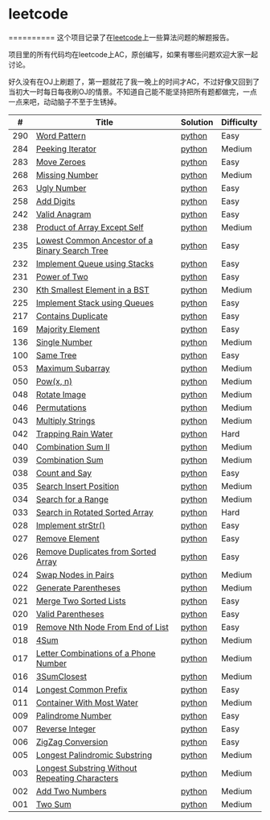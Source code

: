 # leetcode
==========
这个项目记录了在[leetcode](https://oj.leetcode.com)上一些算法问题的解题报告。

项目里的所有代码均在leetcode上AC，原创编写，如果有哪些问题欢迎大家一起讨论。

好久没有在OJ上刷题了，第一题就花了我一晚上的时间才AC，不过好像又回到了当初大一时每日每夜刷OJ的情景。不知道自己能不能坚持把所有题都做完，一点一点来吧，动动脑子不至于生锈掉。

| # | Title | Solution | Difficulty |
|---| ----- | -------- | ---------- |
|290|[Word Pattern](https://leetcode.com/problems/word-pattern/)|[python](./algorithms/WordPattern/WordPattern.md)|Easy|
|284|[Peeking Iterator](https://leetcode.com/problems/peeking-iterator/)|[python](./algorithms/PeekingIterator/PeekingIterator.md)|Medium|
|283|[Move Zeroes](https://leetcode.com/problems/move-zeroes/)|[python](./algorithms/MoveZeroes/MoveZeroes.md)|Easy|
|268|[Missing Number](https://leetcode.com/problems/missing-number/)|[python](./algorithms/MissingNumber/MissingNumber.md)|Medium|
|263|[Ugly Number](https://leetcode.com/problems/ugly-number/)|[python](./algorithms/UglyNumber/UglyNumber.md)|Easy|
|258|[Add Digits](https://leetcode.com/problems/add-digits/)|[python](./algorithms/AddDigits/AddDigits.md)|Easy|
|242|[Valid Anagram](https://leetcode.com/problems/valid-anagram/)|[python](./algorithms/ValidAnagram/ValidAnagram.md)|Easy|
|238|[Product of Array Except Self](https://leetcode.com/problems/product-of-array-except-self/)|[python](./algorithms/ProductofArrayExceptSelf/ProductofArrayExceptSelf.md)|Medium|
|235|[Lowest Common Ancestor of a Binary Search Tree](https://leetcode.com/problems/lowest-common-ancestor-of-a-binary-search-tree/)|[python](./algorithms/LowestCommonAncestorofaBinarySearchTree/LowestCommonAncestorofaBinarySearchTree.md)|Easy|
|232|[Implement Queue using Stacks](https://leetcode.com/problems/implement-queue-using-stacks/)|[python](./algorithms/ImplementQueueusingStacks/ImplementQueueusingStacks.md)|Easy|
|231|[Power of Two](https://leetcode.com/problems/power-of-two/)|[python](./algorithms/PowerofTwo/PowerofTwo.md)|Easy|
|230|[Kth Smallest Element in a BST](https://leetcode.com/problems/kth-smallest-element-in-a-bst/)|[python](./algorithms/KthSmallestElementinaBST/KthSmallestElementinaBST.md)|Medium|
|225|[Implement Stack using Queues](https://leetcode.com/problems/implement-stack-using-queues/)|[python](./algorithms/ImplementStackusingQueues/ImplementStackusingQueues.md)|Easy|
|217|[Contains Duplicate](https://leetcode.com/problems/contains-duplicate/)|[python](./algorithms/ContainsDuplicate/ContainsDuplicate.md)|Easy|
|169|[Majority Element](https://leetcode.com/problems/majority-element/)|[python](./algorithms/MajorityElement/MajorityElement.md)|Easy|
|136|[Single Number](https://leetcode.com/problems/single-number/)|[python](./algorithms/SingleNumber/SingleNumber.md)|Medium|
|100|[Same Tree](https://leetcode.com/problems/same-tree/)|[python](./algorithms/SameTree/SameTree.md)|Easy|
|053|[Maximum Subarray](https://leetcode.com/problems/maximum-subarray/)|[python](./algorithms/MaximumSubarray/MaximumSubarray.md)|Medium|
|050|[Pow(x, n)](https://leetcode.com/problems/powx-n/)|[python](./algorithms/Powxn/Powxn.md)|Medium|
|048|[Rotate Image](https://leetcode.com/problems/rotate-image/)|[python](./algorithms/RotateImage/RotateImage.md)|Medium|
|046|[Permutations](https://leetcode.com/problems/permutations/)|[python](./algorithms/Permutations/Permutations.md)|Medium|
|043|[Multiply Strings](https://leetcode.com/problems/multiply-strings/)|[python](./algorithms/MultiplyStrings/MultiplyStrings.md)|Medium|
|042|[Trapping Rain Water](https://leetcode.com/problems/trapping-rain-water/)|[python](./algorithms/TrappingRainWater/TrappingRainWater.md)|Hard|
|040|[Combination Sum II](https://leetcode.com/problems/combination-sum-ii/)|[python](./algorithms/CombinationSumII/CombinationSumII.md)|Medium|
|039|[Combination Sum](https://leetcode.com/problems/combination-sum/)|[python](./algorithms/CombinationSum/CombinationSum.md)|Medium|
|038|[Count and Say](https://leetcode.com/problems/count-and-say/)|[python](./algorithms/CountandSay/CountandSay.md)|Easy|
|035|[Search Insert Position](https://leetcode.com/problems/search-insert-position/)|[python](./algorithms/SearchInsertPosition/SearchInsertPosition.md)|Medium|
|034|[Search for a Range](https://leetcode.com/problems/search-for-a-range/)|[python](./algorithms/SearchforaRange/SearchforaRange.md)|Medium|
|033|[Search in Rotated Sorted Array](https://leetcode.com/problems/search-in-rotated-sorted-array/)|[python](./algorithms/SearchinRotatedSortedArray/SearchinRotatedSortedArray.md)|Hard|
|028|[Implement strStr()](https://leetcode.com/problems/implement-strstr/)|[python](./algorithms/ImplementStr/ImplementStr.md)|Easy|
|027|[Remove Element](https://leetcode.com/problems/remove-element/)|[python](./algorithms/RemoveElement/RemoveElement.md)|Easy|
|026|[Remove Duplicates from Sorted Array](https://leetcode.com/problems/remove-duplicates-from-sorted-array/)|[python](./algorithms/RemoveDuplicatesfromSortedArray/RemoveDuplicatesfromSortedArray.md)|Easy|
|024|[Swap Nodes in Pairs](https://leetcode.com/problems/swap-nodes-in-pairs/)|[python](./algorithms/SwapNodesinPairs/SwapNodesinPairs.md)|Medium|
|022|[Generate Parentheses](https://leetcode.com/problems/generate-parentheses/)|[python](./algorithms/GenerateParentheses/GenerateParentheses.md)|Medium|
|021|[Merge Two Sorted Lists](https://leetcode.com/problems/merge-two-sorted-lists/)|[python](./algorithms/MergeTwoSortedLists/MergeTwoSortedLists.md)|Easy|
|020|[Valid Parentheses](https://leetcode.com/problems/valid-parentheses/)|[python](./algorithms/ValidParentheses/ValidParentheses.md)|Easy|
|019|[Remove Nth Node From End of List](https://leetcode.com/problems/remove-nth-node-from-end-of-list/)|[python](./algorithms/RemoveNthNodeFromEndofList/RemoveNthNodeFromEndofList.md)|Easy|
|018|[4Sum](https://leetcode.com/problems/4Sum/)|[python](./algorithms/4Sum/4Sum.md)|Medium|
|017|[Letter Combinations of a Phone Number](https://leetcode.com/problems/letter-combinations-of-a-phone-number/)|[python](./algorithms/LetterCombinationsofaPhoneNumber/LetterCombinationsofaPhoneNumber.md)|Medium|
|016|[3SumClosest](https://leetcode.com/problems/3sum-closest/)|[python](./algorithms/3SumClosest/3SumClosest.md)|Medium|
|014|[Longest Common Prefix](https://leetcode.com/problems/longest-common-prefix/)|[python](./algorithms/LongestCommonPrefix/LongestCommonPrefix.md)|Easy|
|011|[Container With Most Water](https://leetcode.com/problems/container-with-most-water/)|[python](./algorithms/ContainerWithMostWater/ContainerWithMostWater.md)|Medium|
|009|[Palindrome Number](https://leetcode.com/problems/palindrome-number/)|[python](./algorithms/PalindromeNumber/PalindromeNumber.md)|Easy|
|007|[Reverse Integer](https://leetcode.com/problems/reverse-integer/)|[python](./algorithms/ReverseInteger/ReverseInteger.md)|Easy|
|006|[ZigZag Conversion](https://leetcode.com/problems/zigzag-conversion/)|[python](./algorithms/ZigZagConversion/ZigZagConversion.md)|Easy|
|005|[Longest Palindromic Substring](https://leetcode.com/problems/longest-palindromic-substring/)|[python](./algorithms/LongestPalindromicSubstring/LongestPalindromicSubstring.md)|Medium|
|003|[Longest Substring Without Repeating Characters](https://leetcode.com/problems/longest-substring-without-repeating-characters/)|[python](./algorithms/LongestSubstringWithoutRepeatingCharacters/LongestSubstringWithoutRepeatingCharacters.md)|Medium|
|002|[Add Two Numbers](https://leetcode.com/problems/add-two-numbers/)|[python](./algorithms/AddTwoNumbers/AddTwoNumbers.md)|Medium|
|001|[Two Sum](https://oj.leetcode.com/problems/two-sum/)|[python](./algorithms/TwoSum/TwoSum.md)|Medium|
